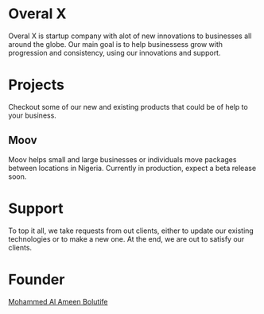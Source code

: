 # Overal X


Overal X is startup company with alot of new innovations to businesses all around the globe. Our main goal is to help businessess grow with progression and
consistency, using our innovations and support.

# Projects

Checkout some of our new and existing products that could be of help to your business.

## Moov

Moov helps small and large businesses or individuals move packages between locations in Nigeria. Currently in production, expect a beta release soon.

# Support

To top it all, we take requests from out clients, either to update our existing technologies or to make a new one. At the end, we are out to satisfy our clients.

# Founder

[Mohammed Al Ameen Bolutife](https://github.com/struckchure/)
